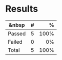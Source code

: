# Results
| &nbsp  |   	&#35; |    % |
| ------ | --: | ---: |
| Passed | 5 | 100% |
| Failed | 0 | 0% |
| Total  | 5 | 100% |